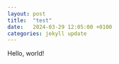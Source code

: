 ```yaml
---
layout: post
title:  "test"
date:   2024-03-29 12:05:00 +0100
categories: jekyll update
---
```


Hello, world!